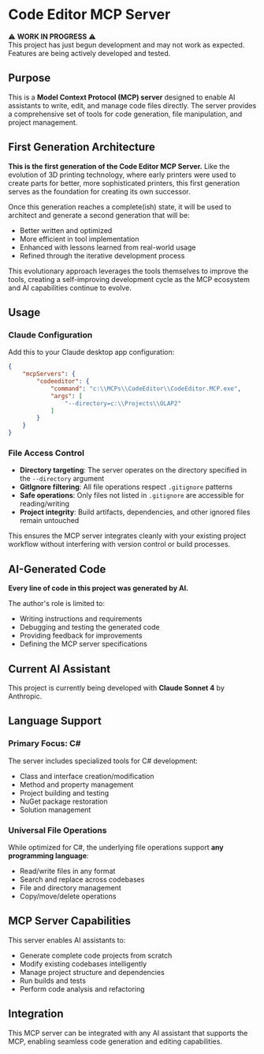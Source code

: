 # Code Editor MCP Server

⚠️ **WORK IN PROGRESS** ⚠️  
This project has just begun development and may not work as expected. Features are being actively developed and tested.

## Purpose

This is a **Model Context Protocol (MCP) server** designed to enable AI assistants to write, edit, and manage code files directly. The server provides a comprehensive set of tools for code generation, file manipulation, and project management.

## First Generation Architecture

**This is the first generation of the Code Editor MCP Server.** Like the evolution of 3D printing technology, where early printers were used to create parts for better, more sophisticated printers, this first generation serves as the foundation for creating its own successor.

Once this generation reaches a complete(ish) state, it will be used to architect and generate a second generation that will be:
- Better written and optimized
- More efficient in tool implementation
- Enhanced with lessons learned from real-world usage
- Refined through the iterative development process

This evolutionary approach leverages the tools themselves to improve the tools, creating a self-improving development cycle as the MCP ecosystem and AI capabilities continue to evolve.

## Usage

### Claude Configuration
Add this to your Claude desktop app configuration:

```json
{
    "mcpServers": {
        "codeeditor": {
            "command": "c:\\MCPs\\CodeEditor\\CodeEditor.MCP.exe",
            "args": [
                "--directory=c:\\Projects\\OLAP2"
            ]
        }
    }
}
```

### File Access Control
- **Directory targeting**: The server operates on the directory specified in the `--directory` argument
- **GitIgnore filtering**: All file operations respect `.gitignore` patterns
- **Safe operations**: Only files not listed in `.gitignore` are accessible for reading/writing
- **Project integrity**: Build artifacts, dependencies, and other ignored files remain untouched

This ensures the MCP server integrates cleanly with your existing project workflow without interfering with version control or build processes.

## AI-Generated Code

**Every line of code in this project was generated by AI.**

The author's role is limited to:
- Writing instructions and requirements
- Debugging and testing the generated code
- Providing feedback for improvements
- Defining the MCP server specifications

## Current AI Assistant

This project is currently being developed with **Claude Sonnet 4** by Anthropic.

## Language Support

### Primary Focus: C#
The server includes specialized tools for C# development:
- Class and interface creation/modification
- Method and property management
- Project building and testing
- NuGet package restoration
- Solution management

### Universal File Operations
While optimized for C#, the underlying file operations support **any programming language**:
- Read/write files in any format
- Search and replace across codebases
- File and directory management
- Copy/move/delete operations

## MCP Server Capabilities

This server enables AI assistants to:
- Generate complete code projects from scratch
- Modify existing codebases intelligently
- Manage project structure and dependencies
- Run builds and tests
- Perform code analysis and refactoring

## Integration

This MCP server can be integrated with any AI assistant that supports the MCP, enabling seamless code generation and editing capabilities.